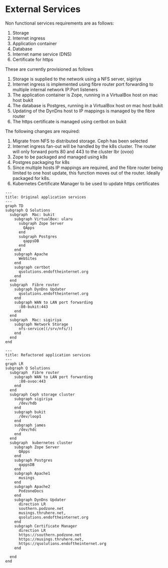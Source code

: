 # External Services

Non functional services requirements are as follows:

1. Storage
1. Internet ingress
1. Application container
1. Database
1. Internet name service (DNS)
1. Certificate for https

These are currently provisioned as follows

1. Storage is supplied to the network using a NFS server, sigiriya
1. Internet ingress is implemented using fibre router port forwarding to multiple internal network IP:Port listeners
1. The application container is Zope, running in a VirtualBox host on mac host bukit
1. The database is Postgres, running in a VirtualBox host on mac host bukit
1. Updating of the DynDns host to IP mappings is managed by the fibre router
1. The https certificate is managed using certbot on bukit

The following changes are required:

1. Migrate from NFS to distributed storage. Ceph has been selected
2. Internet ingress fan-out will be handled by the k8s cluster. The router will only forward ports 80 and 443 to the cluster lbr (ovoo)
3. Zope to be packaged and managed using k8s
4. Postgres packaging for k8s
5. Since multiple hosts IP mappings are required, and the fibre router being limited to one host update, this function moves out of the router. Ideally packaged for k8s.
6. Kubernetes Certificate Manager to be used to update https certificates


```mermaid
---
title: Original application services
---
graph TD
subgraph Q Solutions
  subgraph  Mac: bukit
    subgraph VirtualBox: ularu 
      subgraph Zope Server
        QApps
      end
      subgraph Postgres
        qappsDB
      end
    end
    subgraph Apache
      WebSites
    end
    subgraph certbot
      qsolutions.endoftheinternet.org
    end
  end
  subgraph  Fibre router
    subgraph DynDns Updater
      qsolutions.endoftheinternet.org
    end
    subgraph WAN to LAN port forwarding
      :80-bukit:443
    end
  end
  subgraph  Mac: sigiriya
    subgraph Network Storage 
      nfs-service[(/srv/nfs/)]
    end
  end
end
```

```mermaid
---
title: Refactored application services
---
graph LR
subgraph Q Solutions
  subgraph  Fibre router
    subgraph WAN to LAN port forwarding
      :80-ovoo:443
    end
  end
  subgraph Ceph storage cluster
    subgraph sigiriya
      /dev/hdb
    end
    subgraph bukit
      /dev/loop1
    end
    subgraph james
      /dev/hdc
    end
  end
  subgraph  kubernetes cluster
    subgraph Zope Server
      QApps
    end
    subgraph Postgres
      qappsDB
    end
    subgraph Apache1
      musings
    end
    subgraph Apache2
      PodzoneDocs
    end
    subgraph DynDns Updater
      direction LR
      southern.podzone.net
      musings.thruhere.net,
      qsolutions.endoftheinternet.org
    end
    subgraph Certificate Manager
      direction LR
      https://southern.podzone.net
      https://musings.thruhere.net,
      https://qsolutions.endoftheinternet.org
    end

  end
end
```
